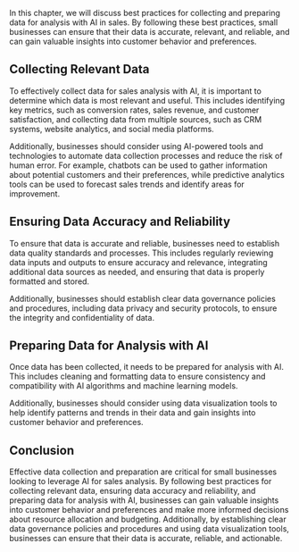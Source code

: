 
In this chapter, we will discuss best practices for collecting and preparing data for analysis with AI in sales. By following these best practices, small businesses can ensure that their data is accurate, relevant, and reliable, and can gain valuable insights into customer behavior and preferences.

Collecting Relevant Data
------------------------

To effectively collect data for sales analysis with AI, it is important to determine which data is most relevant and useful. This includes identifying key metrics, such as conversion rates, sales revenue, and customer satisfaction, and collecting data from multiple sources, such as CRM systems, website analytics, and social media platforms.

Additionally, businesses should consider using AI-powered tools and technologies to automate data collection processes and reduce the risk of human error. For example, chatbots can be used to gather information about potential customers and their preferences, while predictive analytics tools can be used to forecast sales trends and identify areas for improvement.

Ensuring Data Accuracy and Reliability
--------------------------------------

To ensure that data is accurate and reliable, businesses need to establish data quality standards and processes. This includes regularly reviewing data inputs and outputs to ensure accuracy and relevance, integrating additional data sources as needed, and ensuring that data is properly formatted and stored.

Additionally, businesses should establish clear data governance policies and procedures, including data privacy and security protocols, to ensure the integrity and confidentiality of data.

Preparing Data for Analysis with AI
-----------------------------------

Once data has been collected, it needs to be prepared for analysis with AI. This includes cleaning and formatting data to ensure consistency and compatibility with AI algorithms and machine learning models.

Additionally, businesses should consider using data visualization tools to help identify patterns and trends in their data and gain insights into customer behavior and preferences.

Conclusion
----------

Effective data collection and preparation are critical for small businesses looking to leverage AI for sales analysis. By following best practices for collecting relevant data, ensuring data accuracy and reliability, and preparing data for analysis with AI, businesses can gain valuable insights into customer behavior and preferences and make more informed decisions about resource allocation and budgeting. Additionally, by establishing clear data governance policies and procedures and using data visualization tools, businesses can ensure that their data is accurate, reliable, and actionable.
